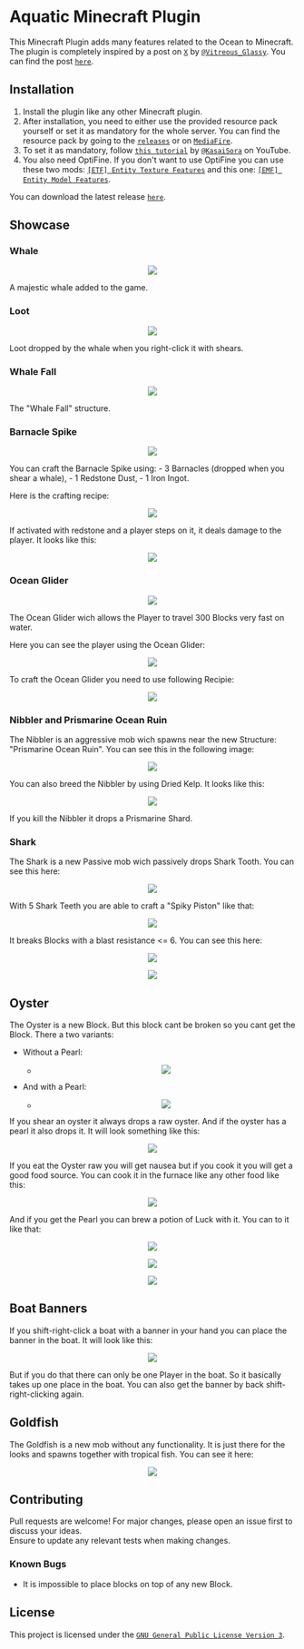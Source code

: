 # Aquatic Minecraft Plugin

This Minecraft Plugin adds many features related to the Ocean to Minecraft. The plugin is completely inspired by a post on [`X`](https://x.com/home) by [`@Vitreous_Glassy`](https://x.com/Vitreous_Glassy). You can find the post [`here`](https://x.com/Vitreous_Glassy/status/1784074035615203770).

## Installation

1. Install the plugin like any other Minecraft plugin.
2. After installation, you need to either use the provided resource pack yourself or set it as mandatory for the whole server. You can find the resource pack by going to the [`releases`](https://github.com/Jufyer/aquaticPlugin/releases) or on [`MediaFire`](https://www.mediafire.com/file/q78m8wc709t4kia/Aquatic_Resourcepack.zip/file).
3. To set it as mandatory, follow [`this tutorial`](https://www.youtube.com/watch?v=qCVPgn3IppU) by [`@KasaiSora`](https://www.youtube.com/@KasaiSora) on YouTube.
4. You also need OptiFine. If you don't want to use OptiFine you can use these two mods: [`[ETF] Entity Texture Features`](https://modrinth.com/mod/entitytexturefeatures) and this one: [`[EMF] Entity Model Features`](https://modrinth.com/mod/entity-model-features).

You can download the latest release [`here`](https://github.com/Jufyer/aquaticPlugin/releases).

## Showcase

### Whale
<p align="center"><img src="https://imgur.com/jPKdZ6k.png"></p>
A majestic whale added to the game.

### Loot
<p align="center"><img src="https://i.imgur.com/hOWf785.png"></p>
Loot dropped by the whale when you right-click it with shears.

### Whale Fall
<p align="center"><img src="https://i.imgur.com/MAuDGf5.png"></p>
The "Whale Fall" structure.

### Barnacle Spike
<p align="center"><img src="https://i.imgur.com/5y05cQc.png"></p>
You can craft the Barnacle Spike using:
- 3 Barnacles (dropped when you shear a whale),
- 1 Redstone Dust,
- 1 Iron Ingot.

Here is the crafting recipe:
<p align="center"><img src="https://i.imgur.com/lRkQEv5.png"></p>

If activated with redstone and a player steps on it, it deals damage to the player. It looks like this:
<p align="center"><img src="https://i.imgur.com/sROAkXL.png"></p>

### Ocean Glider

<p align="center"><img src="https://imgur.com/tIrckS4.png"></p>
The Ocean Glider wich allows the Player to travel 300 Blocks very fast on water.

Here you can see the player using the Ocean Glider:
<p align="center"><img src="https://imgur.com/OHZxyfr.png"></p>

To craft the Ocean Glider you need to use following Recipie:
<p align="center"><img src="https://imgur.com/DIbG9Jn.png"></p>

### Nibbler and Prismarine Ocean Ruin

The Nibbler is an aggressive mob wich spawns near the new Structure: "Prismarine Ocean Ruin". You can see this in the following image:
<p align="center"><img src="https://imgur.com/bUSEL41.png"></p>

You can also breed the Nibbler by using Dried Kelp. It looks like this: 
<p align="center"><img src="https://imgur.com/hRDFGTK.gif"></p>

If you kill the Nibbler it drops a Prismarine Shard.

### Shark

The Shark is a new Passive mob wich passively drops Shark Tooth. You can see this here:
<p align="center"><img src="https://imgur.com/nVQubAE.png"></p>

With 5 Shark Teeth you are able to craft a "Spiky Piston" like that:
<p align="center"><img src="https://imgur.com/IgtXBLJ.png"></p>

It breaks Blocks with a blast resistance <= 6. You can see this here:
<p align="center"><img src="https://imgur.com/1bL7BIr.gif"></p>

<p align="center"><img src="https://imgur.com/jEg0JJF.gif"></p>

## Oyster

The Oyster is a new Block. But this block cant be broken so you cant get the Block. There a two variants:
- Without a Pearl: 
  - <p align="center"><img src="https://imgur.com/PT4vd79.png"></p>
- And with a Pearl: 
  - <p align="center"><img src="https://imgur.com/mXMZKrQ.png"></p>
  
If you shear an oyster it always drops a raw oyster. And if the oyster has a pearl it also drops it. It will look something like this:
<p align="center"><img src="https://imgur.com/OqYtza8.png"></p>

If you eat the Oyster raw you will get nausea but if you cook it you will get a good food source. You can cook it in the furnace like any other food like this:
<p align="center"><img src="https://imgur.com/hfGTeuA.png"></p>

And if you get the Pearl you can brew a potion of Luck with it. You can to it like that: 

<p align="center"><img src="https://imgur.com/J8uSfb3.png"></p>

<p align="center"><img src="https://imgur.com/oBtmt64.png"></p>

<p align="center"><img src="https://imgur.com/w28EmwU.png"></p>
  
## Boat Banners

If you shift-right-click a boat with a banner in your hand you can place the banner in the boat. It will look like this: 

<p align="center"><img src="https://imgur.com/xUyvEmg.png"></p>

But if you do that there can only be one Player in the boat. So it basically takes up one place in the boat. You can also get the banner by back shift-right-clicking again. 

## Goldfish

The Goldfish is a new mob without any functionality. It is just there for the looks and spawns together with tropical fish. You can see it here: 

<p align="center"><img src="https://imgur.com/bmBvdJc.png"></p>

## Contributing

Pull requests are welcome! For major changes, please open an issue first to discuss your ideas.  
Ensure to update any relevant tests when making changes.

### Known Bugs

- It is impossible to place blocks on top of any new Block.

## License

This project is licensed under the [`GNU General Public License Version 3`](https://github.com/Jufyer/aquaticPlugin/blob/master/LICENSE).
